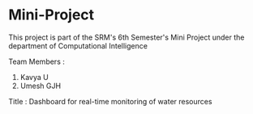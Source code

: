 # Mini-Project

This project is part of the SRM's 6th Semester's Mini Project under the department of Computational Intelligence

Team Members : 
1) Kavya U
2) Umesh GJH

Title : Dashboard for real-time monitoring of water resources
